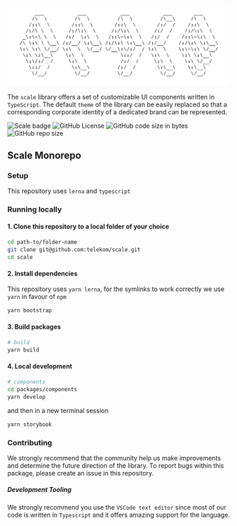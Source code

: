 ![Scale](assets/scale-banner-ascii-light.png)

The `scale` library offers a set of customizable UI components written in `TypeScript`. The default `theme` of the library can be easily replaced so that a corresponding corporate identity of a dedicated brand can be represented.

![Scale badge](https://img.shields.io/badge/telekom-scale-%23e20074.svg) ![GitHub License](https://img.shields.io/github/license/telekom/scale.svg?style=flat-square) ![GitHub code size in bytes](https://img.shields.io/github/languages/code-size/telekom/scale.svg?style=flat-square) ![GitHub repo size](https://img.shields.io/github/repo-size/telekom/scale.svg?style=flat-square)

## Scale Monorepo

### Setup

This repository uses `lerna` and `typescript`

### Running locally

#### 1. Clone this repository to a local folder of your choice

```bash
cd path-to/folder-name
git clone git@github.com:telekom/scale.git
cd scale
```

#### 2. Install dependencies

This repository uses `yarn lerna`, for the symlinks to work correctly we use `yarn` in favour of `npm`

```bash
yarn bootstrap
```

#### 3. Build packages

```bash
# build
yarn build
```

#### 4. Local development

```bash
# components
cd packages/components
yarn develop
```
and then in a new terminal session
```bash
yarn storybook
```

### Contributing

We strongly recommend that the community help us make improvements and determine the future direction of the library. To report bugs within this package, please create an issue in this repository.


##### Development Tooling

We strongly recommend you use the `VSCode text editor` since most of our code is written in `Typescript` and it offers amazing support for the language.
